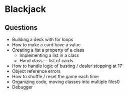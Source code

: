 # Blackjack

## Questions

- Building a deck with for loops
- How to make a card have a value
- Creating a list a property of a class
  - Implementing a list in a class
  - Hand class -- list of cards
- How to handle logic of busting / dealer stopping at 17
- Object reference errors
- How to shuffle / reset the game each time
- Organizing code, moving classes into multiple files0
- Debugger
